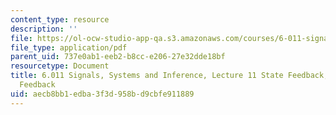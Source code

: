 ```yaml
---
content_type: resource
description: ''
file: https://ol-ocw-studio-app-qa.s3.amazonaws.com/courses/6-011-signals-systems-and-inference-spring-2018/aecb8bb1edba3f3d958bd9cbfe911889_MIT6_011S18lec11.pdf
file_type: application/pdf
parent_uid: 737e0ab1-eeb2-b8cc-e206-27e32dde18bf
resourcetype: Document
title: 6.011 Signals, Systems and Inference, Lecture 11 State Feedback, Observer-Based
  Feedback
uid: aecb8bb1-edba-3f3d-958b-d9cbfe911889
---
```

